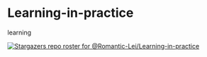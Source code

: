 # Learning-in-practice
learning

[![Stargazers repo roster for @Romantic-Lei/Learning-in-practice](https://reporoster.com/stars/Romantic-Lei/Learning-in-practice)](https://github.com/Romantic-Lei/Learning-in-practice/stargazers)
